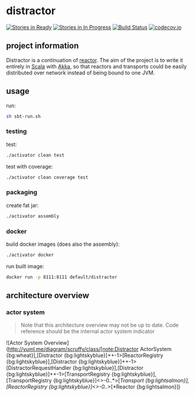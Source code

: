 distractor
==========

[![Stories in Ready](https://badge.waffle.io/gmaslowski/distractor.svg?label=ready&title=Ready)](http://waffle.io/gmaslowski/distractor)
[![Stories in In Progress](https://badge.waffle.io/gmaslowski/distractor.svg?label=in%20progress&title=In%20Progress)](http://waffle.io/gmaslowski/distractor)
[![Build Status](https://snap-ci.com/gmaslowski/distractor/branch/develop/build_image)](https://snap-ci.com/gmaslowski/distractor/branch/develop)
[![codecov.io](http://codecov.io/github/gmaslowski/distractor/coverage.svg?branch=develop)](http://codecov.io/github/gmaslowski/distractor?branch=develop)

## project information
Distractor is a continuation of [reactor](https://github.com/FutureProcessing/reactor). The aim of the project is to write
it entirely in [Scala](http://www.scala-lang.org/) with [Akka](http://akka.io/), so that reactors and transports could 
be easily distributed over network instead of being bound to one JVM.

## usage

run:
```bash
sh sbt-run.sh
```

### testing

test:
```bash
./activator clean test
```

test with coverage:
```bash
./activator clean coverage test
```

### packaging

create fat jar:
```bash
./activator assembly
```

### docker

build docker images (does also the assembly):
```bash
./activator docker
```

run built image:
```bash
docker run -p 8111:8111 default/distractor
```

## architecture overview
### actor system
> Note that this architecture overview may not be up to date. Code reference should be the internal actor system indicator

![Actor System Overview](http://yuml.me/diagram/scruffy/class/[note:Distractor ActorSystem {bg:wheat}],[Distractor {bg:lightskyblue}]++-1>[ReactorRegistry {bg:lightskyblue}],[Distractor {bg:lightskyblue}]++-1>[DistractorRequestHandler {bg:lightskyblue}],[Distractor {bg:lightskyblue}]++-1>[TransportRegistry {bg:lightskyblue}],[TransportRegistry {bg:lightskyblue}]<>-0..*>[*Transport {bg:lightsalmon}],[ReactorRegistry {bg:lightskyblue}]<>-0..*>[*Reactor {bg:lightsalmon}])


